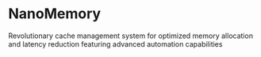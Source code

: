 # NanoMemory
Revolutionary cache management system for optimized memory allocation and latency reduction featuring advanced automation capabilities
